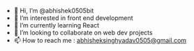 - 👋 Hi, I’m @abhishek0505bit
- 👀 I’m interested in front end development
- 🌱 I’m currently learning React
- 💞️ I’m looking to collaborate on web dev projects
- 📫 How to reach me : abhisheksinghyadav0505@gmail.com

<!---
abhishek0505bit/abhishek0505bit is a ✨ special ✨ repository because its `README.md` (this file) appears on your GitHub profile.
You can click the Preview link to take a look at your changes.
--->

